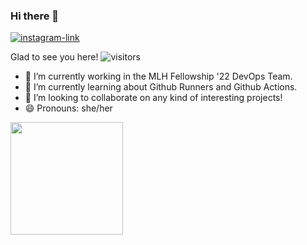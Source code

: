 ### Hi there 👋

<p align="left">
  <a href="https://www.linkedin.com/in/celina-c-1178591b4/" target="blank"><img alt="instagram-link" src="https://img.shields.io/badge/LinkedIn-0077B5?style=for-the-badge&logo=linkedin&logoColor=white"> </a>
</p>


Glad to see you here! ![visitors](https://visitor-badge.glitch.me/badge?page_id=${cellinacywinska}.${521023657})

- 🔭 I’m currently working in the  MLH Fellowship '22 DevOps Team.
- 🌱 I’m currently learning about Github Runners and Github Actions.
- 👯 I’m looking to collaborate on any kind of interesting projects!
- 😄 Pronouns: she/her

<img height="180em" src="https://github-readme-stats.vercel.app/api?username=cellinacywinska&show_icons=true&hide_border=true&&count_private=true&include_all_commits=true" />
